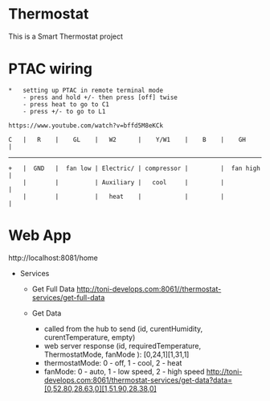 # Thermostat
This is a Smart Thermostat project

# PTAC wiring
    *   setting up PTAC in remote terminal mode
        - press and hold +/- then press [off] twise
        - press heat to go to C1
        - press +/- to go to L1 

    https://www.youtube.com/watch?v=bffd5M8eKCk

    C   |   R    |    GL    |   W2      |    Y/W1    |    B    |    GH     |
---------------------------------------------------------------------------
    +   |  GND   |  fan low | Electric/ | compressor |         |  fan high |
        |        |          | Auxiliary |   cool     |         |           | 
        |        |          |   heat    |            |         |           |


# Web App

http://localhost:8081/home        

* Services

    * Get Full Data
        http://toni-develops.com:8061//thermostat-services/get-full-data

    * Get Data
        - called from the hub to send (id, curentHumidity, curentTemperature, empty)
        - web server response (id, requiredTemperature, ThermostatMode, fanMode ):  [0,24,1][1,31,1]
        - thermostatMode: 0 - off, 1 - cool, 2 - heat
        - fanMode: 0 - auto, 1 - low speed, 2 - high speed
        http://toni-develops.com:8061/thermostat-services/get-data?data=[0,52.80,28.63,0][1,51.90,28.38,0]
